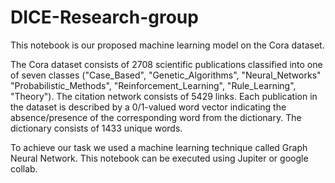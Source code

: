 # DICE-Research-group

This notebook is our proposed machine learning model on the Cora dataset.

The Cora dataset consists of 2708 scientific publications classified into one of seven classes ("Case_Based", "Genetic_Algorithms", "Neural_Networks"
"Probabilistic_Methods", "Reinforcement_Learning", "Rule_Learning", "Theory"). 
The citation network consists of 5429 links. Each publication in the dataset is described by a 0/1-valued word vector indicating the absence/presence of the corresponding word from the dictionary. The dictionary consists of 1433 unique words. 

To achieve our task we used a machine learning technique called Graph Neural Network. 
This notebook can be executed using Jupiter or google collab.
